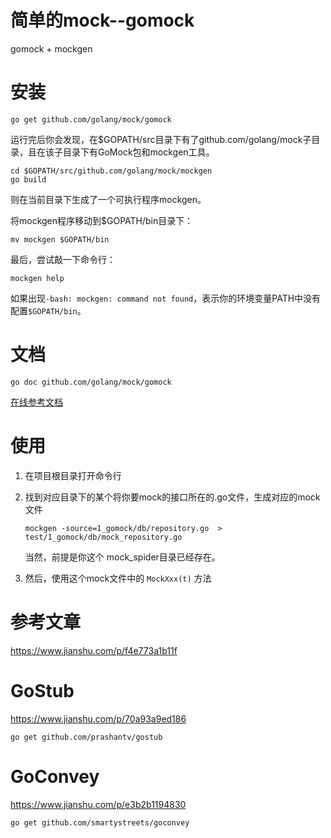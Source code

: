 # 简单的mock--gomock
gomock + mockgen

# 安装
```shell script
go get github.com/golang/mock/gomock
```
运行完后你会发现，在$GOPATH/src目录下有了github.com/golang/mock子目录，且在该子目录下有GoMock包和mockgen工具。
```shell script
cd $GOPATH/src/github.com/golang/mock/mockgen
go build
```
则在当前目录下生成了一个可执行程序mockgen。

将mockgen程序移动到$GOPATH/bin目录下：
```
mv mockgen $GOPATH/bin
```
最后，尝试敲一下命令行：
```shell script
mockgen help
```
如果出现`-bash: mockgen: command not found`，表示你的环境变量PATH中没有配置`$GOPATH/bin`。


# 文档
```
go doc github.com/golang/mock/gomock
```
[在线参考文档](https://link.jianshu.com/?t=http://godoc.org/github.com/golang/mock/gomock)

# 使用
1. 在项目根目录打开命令行
2. 找到对应目录下的某个将你要mock的接口所在的.go文件，生成对应的mock文件
    ```
    mockgen -source=1_gomock/db/repository.go  > test/1_gomock/db/mock_repository.go
    ```
    当然，前提是你这个 mock_spider目录已经存在。

3. 然后，使用这个mock文件中的 `MockXxx(t)` 方法

# 参考文章
https://www.jianshu.com/p/f4e773a1b11f



# GoStub
https://www.jianshu.com/p/70a93a9ed186
```
go get github.com/prashantv/gostub
```

# GoConvey
https://www.jianshu.com/p/e3b2b1194830

```
go get github.com/smartystreets/goconvey
```